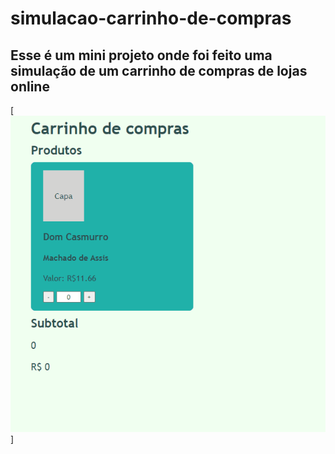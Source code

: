 # simulacao-carrinho-de-compras
## Esse é um mini projeto onde foi feito uma simulação de um carrinho de compras de lojas online
[<img src="tela-carrinho-de-compras.gif" alt="tela do carrinho de compras imagem gif">]
